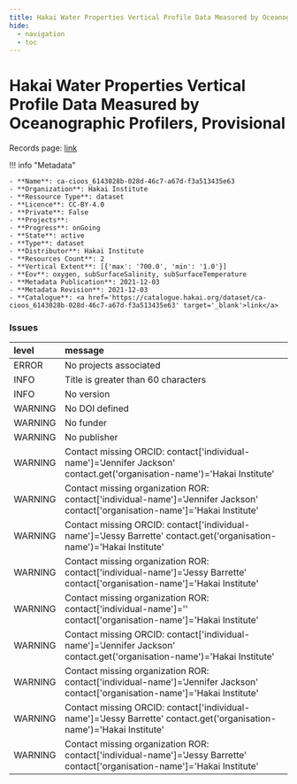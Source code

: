 ```yaml
---
title: Hakai Water Properties Vertical Profile Data Measured by Oceanographic Profilers, Provisional
hide:
  - navigation
  - toc
---
```


# Hakai Water Properties Vertical Profile Data Measured by Oceanographic Profilers, Provisional

Records page: <a href='https://catalogue.hakai.org/dataset/ca-cioos_6143028b-028d-46c7-a67d-f3a513435e63' target='_blank'>link</a>

<div id='map'></div>

!!! info "Metadata"
    
    - **Name**: ca-cioos_6143028b-028d-46c7-a67d-f3a513435e63 
    - **Organization**: Hakai Institute 
    - **Ressource Type**: dataset 
    - **Licence**: CC-BY-4.0 
    - **Private**: False 
    - **Projects**:  
    - **Progress**: onGoing 
    - **State**: active 
    - **Type**: dataset 
    - **Distributor**: Hakai Institute 
    - **Resources Count**: 2 
    - **Vertical Extent**: [{'max': '700.0', 'min': '1.0'}] 
    - **Eov**: oxygen, subSurfaceSalinity, subSurfaceTemperature 
    - **Metadata Publication**: 2021-12-03 
    - **Metadata Revision**: 2021-12-03 
    - **Catalogue**: <a href='https://catalogue.hakai.org/dataset/ca-cioos_6143028b-028d-46c7-a67d-f3a513435e63' target='_blank'>link</a> 

### Issues

| level   | message                                                                                                                         |
|:--------|:--------------------------------------------------------------------------------------------------------------------------------|
| ERROR   | No projects associated                                                                                                          |
| INFO    | Title is greater than 60 characters                                                                                             |
| INFO    | No version                                                                                                                      |
| WARNING | No DOI defined                                                                                                                  |
| WARNING | No funder                                                                                                                       |
| WARNING | No publisher                                                                                                                    |
| WARNING | Contact missing ORCID: contact['individual-name']='Jennifer Jackson' contact.get('organisation-name')='Hakai Institute'         |
| WARNING | Contact missing organization ROR:  contact['individual-name']='Jennifer Jackson' contact['organisation-name']='Hakai Institute' |
| WARNING | Contact missing ORCID: contact['individual-name']='Jessy Barrette' contact.get('organisation-name')='Hakai Institute'           |
| WARNING | Contact missing organization ROR:  contact['individual-name']='Jessy Barrette' contact['organisation-name']='Hakai Institute'   |
| WARNING | Contact missing organization ROR:  contact['individual-name']='' contact['organisation-name']='Hakai Institute'                 |
| WARNING | Contact missing ORCID: contact['individual-name']='Jennifer Jackson' contact.get('organisation-name')='Hakai Institute'         |
| WARNING | Contact missing organization ROR:  contact['individual-name']='Jennifer Jackson' contact['organisation-name']='Hakai Institute' |
| WARNING | Contact missing ORCID: contact['individual-name']='Jessy Barrette' contact.get('organisation-name')='Hakai Institute'           |
| WARNING | Contact missing organization ROR:  contact['individual-name']='Jessy Barrette' contact['organisation-name']='Hakai Institute'   |

<script>
   document.addEventListener("DOMContentLoaded", function() {
    var map = L.map('map').setView([51.505, -125.09], 5);
    L.tileLayer('https://tile.openstreetmap.org/{z}/{x}/{y}.png', {
        maxZoom: 19,
        attribution: '&copy; <a href="http://www.openstreetmap.org/copyright">OpenStreetMap</a>'
    }).addTo(map);
    var geojsonFeature = {
        "type": "Feature",
        "properties": {
            "name" : "Hakai Water Properties Vertical Profile Data Measured by Oceanographic Profilers, Provisional"
        },
        "geometry": {'type': 'Polygon', 'coordinates': [[[-128.5, 52.27], [-127.4, 52.21], [-127.2, 51.66], [-125.6, 51.13], [-124.8, 50.96], [-124.1, 50.43], [-124.7, 49.98], [-124.9, 49.8], [-126.7, 50.45], [-128.1, 51.37], [-128.4, 51.69], [-128.5, 52.27]]]}
    }
    L.geoJSON(geojsonFeature).addTo(map);
   })
</script>